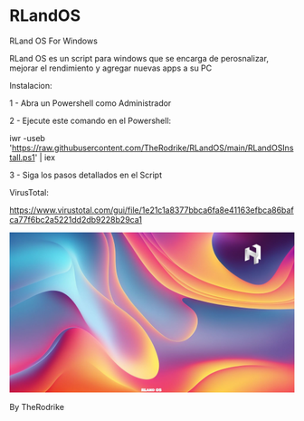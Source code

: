 # RLandOS
RLand OS For Windows

RLand OS es un script para windows que se encarga de perosnalizar, mejorar el rendimiento y agregar nuevas apps a su PC

Instalacion:

1 - Abra un Powershell como Administrador

2 - Ejecute este comando en el Powershell:

iwr -useb 'https://raw.githubusercontent.com/TheRodrike/RLandOS/main/RLandOSInstall.ps1' | iex

3 - Siga los pasos detallados en el Script

VirusTotal:

https://www.virustotal.com/gui/file/1e21c1a8377bbca6fa8e41163efbca86bafca77f6bc2a5221dd2db9228b29ca1

![Texto alternativo](https://raw.githubusercontent.com/TheRodrike/RLandOS/main/RLandOS/RLandOS.jpg)

By TheRodrike
